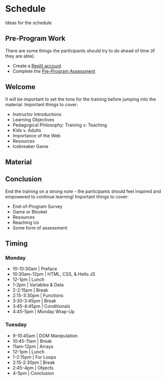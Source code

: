 # Schedule
Ideas for the schedule

## Pre-Program Work
There are some things the participants should try to do ahead of time (if they are able).

- Create a [Replit account](https://replit.com/signup)
- Complete the [Pre-Program Assessment](https://forms.gle/ESbqCEAwRvfkMnr47)

## Welcome
It will be important to set the tone for the training before jumping into the material. Important things to cover:

- Instructor Introductions
- Learning Objectives
- Pedagogical Philosophy: Training v. Teaching
- Kids v. Adults
- Importance of the Web
- Resources
- Icebreaker Game

## Material


## Conclusion
End the training on a strong note - the participants should feel inspired and empowered to continue learning! Important things to cover:

- End-of-Program Survey
- Game or Blooket
- Resources
- Reaching Us
- Some form of assessment


## Timing

### Monday
- 10-10:30am | Preface
- 10:30am-12pm | HTML, CSS, & Hello JS
- 12-1pm | Lunch
- 1-2pm | Variables & Data
- 2-2:15pm | Break
- 2:15-3:30pm | Functions
- 3:30-3:45pm | Break
- 3:45-4:45pm | Conditionals
- 4:45-5pm | Monday Wrap-Up

### Tuesday
- 9-10:45am | DOM Manipulation
- 10:45-11am | Break
- 11am-12pm | Arrays
- 12-1pm | Lunch
- 1-2:15pm | For Loops
- 2:15-2:30pm | Break
- 2:45-4pm | Objects
- 4-5pm | Conclusion

